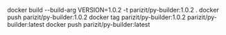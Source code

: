 docker build --build-arg VERSION=1.0.2 -t parizit/py-builder:1.0.2 .
docker push parizit/py-builder:1.0.2
docker tag parizit/py-builder:1.0.2 parizit/py-builder:latest
docker push parizit/py-builder:latest
